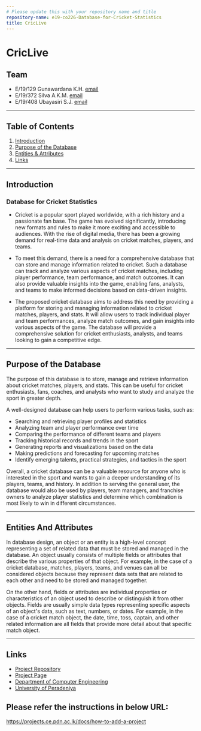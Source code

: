 ```yaml
---
# Please update this with your repository name and title
repository-name: e19-co226-Database-for-Cricket-Statistics
title: CricLive
---
```


# CricLive


## Team
-  E/19/129 Gunawardana K.H. [email](mailto:e19129@email.com)
-  E/19/372 Silva A.K.M. [email](mailto:e19372@email.com)
-  E/19/408 Ubayasiri S.J. [email](mailto:e19408@email.com)

---
## Table of Contents
1. [Introduction](#introduction)
2. [Purpose of the Database](#purpose-of-the-database)
3. [Entities & Attributes](#entities-and-attributes)
4. [Links](#links)

---
## Introduction
### Database for Cricket Statistics

* Cricket is a popular sport played worldwide, with a rich history and a passionate fan
base. The game has evolved significantly, introducing new formats and rules to make it
more exciting and accessible to audiences. With the rise of digital media, there has been
a growing demand for real-time data and analysis on cricket matches, players, and
teams.

* To meet this demand, there is a need for a comprehensive database that can store and
manage information related to cricket. Such a database can track and analyze various
aspects of cricket matches, including player performance, team performance, and match
outcomes. It can also provide valuable insights into the game, enabling fans, analysts,
and teams to make informed decisions based on data-driven insights.

* The proposed cricket database aims to address this need by providing a platform for
storing and managing information related to cricket matches, players, and stats. It will
allow users to track individual player and team performances, analyze match outcomes,
and gain insights into various aspects of the game. The database will provide a
comprehensive solution for cricket enthusiasts, analysts, and teams looking to gain a
competitive edge.

---
## Purpose of the Database

The purpose of this database is to store, manage and retrieve information about cricket
matches, players, and stats. This can be useful for cricket enthusiasts, fans, coaches, and
analysts who want to study and analyze the sport in greater depth.

A well-designed database can help users to perform various tasks, such as:
* Searching and retrieving player profiles and statistics
* Analyzing team and player performance over time
* Comparing the performance of different teams and players
* Tracking historical records and trends in the sport
* Generating reports and visualizations based on the data
* Making predictions and forecasting for upcoming matches
* Identify emerging talents, practical strategies, and tactics in the sport

Overall, a cricket database can be a valuable resource for anyone who is interested in the
sport and wants to gain a deeper understanding of its players, teams, and history.
In addition to serving the general user, the database would also be used by players,
team managers, and franchise owners to analyze player statistics and determine which
combination is most likely to win in different circumstances.

---
## Entities And Attributes

In database design, an object or an entity is a high-level concept representing a set of
related data that must be stored and managed in the database. An object usually
consists of multiple fields or attributes that describe the various properties of that
object. For example, in the case of a cricket database, matches, players, teams, and
venues can all be considered objects because they represent data sets that are related
to each other and need to be stored and managed together.

On the other hand, fields or attributes are individual properties or characteristics of an
object used to describe or distinguish it from other objects. Fields are usually simple
data types representing specific aspects of an object's data, such as text, numbers, or
dates. For example, in the case of a cricket match object, the date, time, toss, captain,
and other related information are all fields that provide more detail about that specific
match object.

---
## Links

- [Project Repository](https://github.com/cepdnaclk/e19-co226-Database-for-Cricket-Statistics)
- [Project Page](https://cepdnaclk.github.io/e19-co226-criclive/)
- [Department of Computer Engineering](http://www.ce.pdn.ac.lk/)
- [University of Peradeniya](https://eng.pdn.ac.lk/)

## Please refer the instructions in below URL:

https://projects.ce.pdn.ac.lk/docs/how-to-add-a-project
